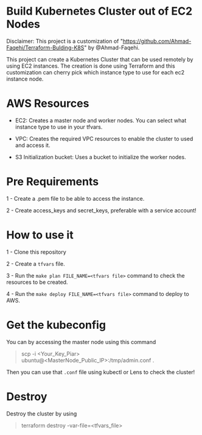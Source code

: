 # Build Kubernetes Cluster out of EC2 Nodes

Disclaimer: This project is a customization of "https://github.com/Ahmad-Faqehi/Terraform-Bulding-K8S" by @Ahmad-Faqehi.

This project can create a Kubernetes Cluster that can be used remotely by using EC2 instances. The creation is done using Terraform and this customization can cherry pick which instance type to use for each ec2 instance node.

# AWS Resources

- EC2: Creates a master node and worker nodes. You can select what instance type to use in your tfvars.

- VPC: Creates the required VPC resources to enable the cluster to used and access it.

- S3 Initialization bucket: Uses a bucket to initialize the worker nodes.

# Pre Requirements

1 - Create a .pem file to be able to access the instance.

2 - Create access_keys and secret_keys, preferable with a service account!

# How to use it

1 - Clone this repository

2 - Create a `tfvars` file.

3 - Run the `make plan FILE_NAME=<tfvars file>` command to check the resources to be created.

4 - Run the `make deploy FILE_NAME=<tfvars file>` command to deploy to AWS.

# Get the kubeconfig

You can by accessing the master node using this command

> scp -i <Your_Key_Piar> ubuntu@<MasterNode_Public_IP>:/tmp/admin.conf .

Then you can use that `.conf` file using kubectl or Lens to check the cluster!

# Destroy

Destroy the cluster by using

> terraform destroy -var-file=<tfvars_file>
